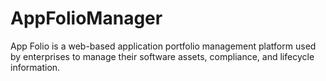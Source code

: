 # AppFolioManager
App Folio is a web-based application portfolio management platform used by enterprises to manage their software assets, compliance, and lifecycle information.
